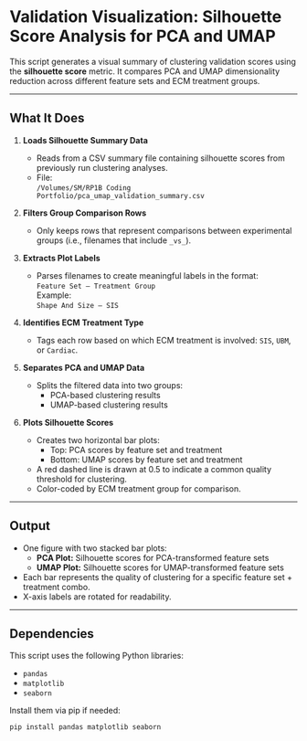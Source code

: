 # Validation Visualization: Silhouette Score Analysis for PCA and UMAP

This script generates a visual summary of clustering validation scores using the **silhouette score** metric. It compares PCA and UMAP dimensionality reduction across different feature sets and ECM treatment groups.

---

## What It Does

1. **Loads Silhouette Summary Data**
   - Reads from a CSV summary file containing silhouette scores from previously run clustering analyses.
   - File:  
     `/Volumes/SM/RP1B Coding Portfolio/pca_umap_validation_summary.csv`

2. **Filters Group Comparison Rows**
   - Only keeps rows that represent comparisons between experimental groups (i.e., filenames that include `_vs_`).

3. **Extracts Plot Labels**
   - Parses filenames to create meaningful labels in the format:  
     `Feature Set – Treatment Group`  
     Example:  
     `Shape And Size – SIS`

4. **Identifies ECM Treatment Type**
   - Tags each row based on which ECM treatment is involved: `SIS`, `UBM`, or `Cardiac`.

5. **Separates PCA and UMAP Data**
   - Splits the filtered data into two groups:
     - PCA-based clustering results
     - UMAP-based clustering results

6. **Plots Silhouette Scores**
   - Creates two horizontal bar plots:
     - Top: PCA scores by feature set and treatment
     - Bottom: UMAP scores by feature set and treatment
   - A red dashed line is drawn at 0.5 to indicate a common quality threshold for clustering.
   - Color-coded by ECM treatment group for comparison.

---

## Output

- One figure with two stacked bar plots:
  - **PCA Plot:** Silhouette scores for PCA-transformed feature sets
  - **UMAP Plot:** Silhouette scores for UMAP-transformed feature sets
- Each bar represents the quality of clustering for a specific feature set + treatment combo.
- X-axis labels are rotated for readability.

---

## Dependencies

This script uses the following Python libraries:

- `pandas`
- `matplotlib`
- `seaborn`

Install them via pip if needed:

```bash
pip install pandas matplotlib seaborn
